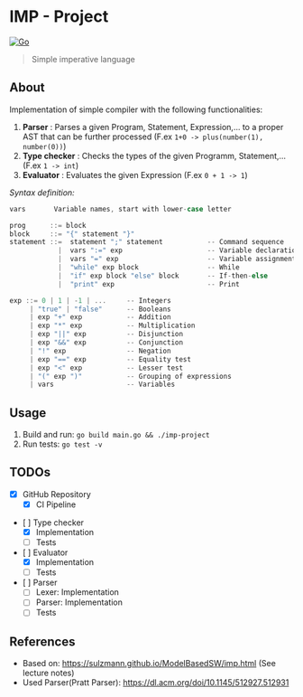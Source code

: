 # IMP - Project

[![Go](https://github.com/daniel-vera-g/imp-language/actions/workflows/go.yml/badge.svg)](https://github.com/daniel-vera-g/imp-language/actions/workflows/go.yml)

> Simple imperative language

## About

Implementation of simple compiler with the following functionalities:

1. **Parser** : Parses a given Program, Statement, Expression,... to a proper AST that can be further processed (F.ex `1+0 -> plus(number(1), number(0))`)
1. **Type checker** : Checks the types of the given Programm, Statement,... (F.ex `1 -> int`)
1. **Evaluator** : Evaluates the given Expression (F.ex `0 + 1 -> 1`)

_Syntax definition:_

```go
vars       Variable names, start with lower-case letter

prog      ::= block
block     ::= "{" statement "}"
statement ::=  statement ";" statement           -- Command sequence
            |  vars ":=" exp                     -- Variable declaration
            |  vars "=" exp                      -- Variable assignment
            |  "while" exp block                 -- While
            |  "if" exp block "else" block       -- If-then-else
            |  "print" exp                       -- Print

exp ::= 0 | 1 | -1 | ...     -- Integers
     | "true" | "false"      -- Booleans
     | exp "+" exp           -- Addition
     | exp "*" exp           -- Multiplication
     | exp "||" exp          -- Disjunction
     | exp "&&" exp          -- Conjunction
     | "!" exp               -- Negation
     | exp "==" exp          -- Equality test
     | exp "<" exp           -- Lesser test
     | "(" exp ")"           -- Grouping of expressions
     | vars                  -- Variables
```

## Usage

1. Build and run: `go build main.go && ./imp-project`
2. Run tests: `go test -v`

## TODOs

- [x] GitHub Repository
  - [x] CI Pipeline
- [ ] Type checker
  - [x] Implementation
  - [ ] Tests
- [ ] Evaluator
  - [x] Implementation
  - [ ] Tests
- [ ] Parser
  - [ ] Lexer: Implementation
  - [ ] Parser: Implementation
  - [ ] Tests

## References

- Based on: https://sulzmann.github.io/ModelBasedSW/imp.html (See lecture notes)
- Used Parser(Pratt Parser): https://dl.acm.org/doi/10.1145/512927.512931
